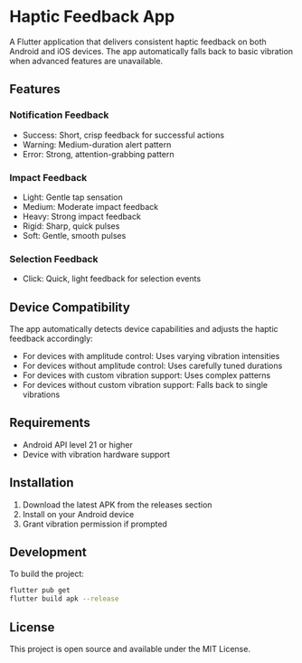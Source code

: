 # Haptic Feedback App

A Flutter application that delivers consistent haptic feedback on both Android and iOS devices. The app automatically falls back to basic vibration when advanced features are unavailable.

## Features

### Notification Feedback
- Success: Short, crisp feedback for successful actions
- Warning: Medium-duration alert pattern
- Error: Strong, attention-grabbing pattern

### Impact Feedback
- Light: Gentle tap sensation
- Medium: Moderate impact feedback
- Heavy: Strong impact feedback
- Rigid: Sharp, quick pulses
- Soft: Gentle, smooth pulses

### Selection Feedback
- Click: Quick, light feedback for selection events

## Device Compatibility

The app automatically detects device capabilities and adjusts the haptic feedback accordingly:

- For devices with amplitude control: Uses varying vibration intensities
- For devices without amplitude control: Uses carefully tuned durations
- For devices with custom vibration support: Uses complex patterns
- For devices without custom vibration support: Falls back to single vibrations

## Requirements

- Android API level 21 or higher
- Device with vibration hardware support

## Installation

1. Download the latest APK from the releases section
2. Install on your Android device
3. Grant vibration permission if prompted

## Development

To build the project:

```bash
flutter pub get
flutter build apk --release
```

## License

This project is open source and available under the MIT License.

